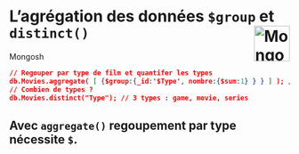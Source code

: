 # **L’agrégation des données `$group` et `distinct()`** <a href="../../"> <img src="https://github.com/MiKL5/devWeb/raw/master/Assets/Images/mongodb-ar21.svg" alt="MongoDB" align="right" height="64px"> </a>
Mongosh
```json
// Regouper par type de film et quantifer les types
db.Movies.aggregate( [ {$group:{_id:'$Type', nombre:{$sum:1} } } ] ); // nombre est un alias
// Combien de types ?
db.Movies.distinct("Type"); // 3 types : game, movie, series
```
Avec `aggregate()` regoupement par type nécessite `$`.
---